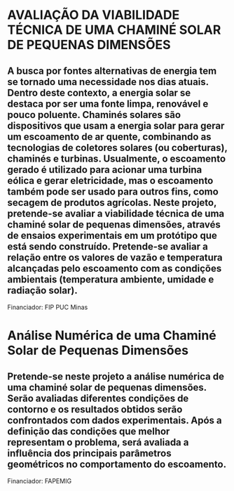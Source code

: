 # AVALIAÇÃO DA VIABILIDADE TÉCNICA DE UMA CHAMINÉ SOLAR DE PEQUENAS DIMENSÕES

## A busca por fontes alternativas de energia tem se tornado uma necessidade nos dias atuais. Dentro deste contexto, a energia solar se destaca por ser uma fonte limpa, renovável e pouco poluente. Chaminés solares são dispositivos que usam a energia solar para gerar um escoamento de ar quente, combinando as tecnologias de coletores solares (ou coberturas), chaminés e turbinas. Usualmente, o escoamento gerado é utilizado para acionar uma turbina eólica e gerar eletricidade, mas o escoamento também pode ser usado para outros fins, como secagem de produtos agrícolas. Neste projeto, pretende-se avaliar a viabilidade técnica de uma chaminé solar de pequenas dimensões, através de ensaios experimentais em um protótipo que está sendo construído. Pretende-se avaliar a relação entre os valores de vazão e temperatura alcançadas pelo escoamento com as condições ambientais (temperatura ambiente, umidade e radiação solar).
Financiador: FIP PUC Minas
# Análise Numérica de uma Chaminé Solar de Pequenas Dimensões

## Pretende-se neste projeto a análise numérica de uma chaminé solar de pequenas dimensões. Serão avaliadas diferentes condições de contorno e os resultados obtidos serão confrontados com dados experimentais. Após a definição das condições que melhor representam o problema, será avaliada a influência dos principais parâmetros geométricos no comportamento do escoamento.
Financiador: FAPEMIG

